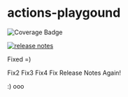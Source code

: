 # actions-playgound

![Coverage Badge](https://img.shields.io/endpoint?url=https://gist.githubusercontent.com/taksan/ebeaf38ec43a8e3c021a1c92126b49f9/raw/actions-playgound__heads_main.json )


[![release notes](https://github.com/taksan/actions-playgound/actions/workflows/test.yml/badge.svg)](https://github.com/taksan/actions-playgound/actions/workflows/test.yml)

Fixed =)

Fix2
Fix3
Fix4
Fix Release Notes
Again!

:)
ooo
